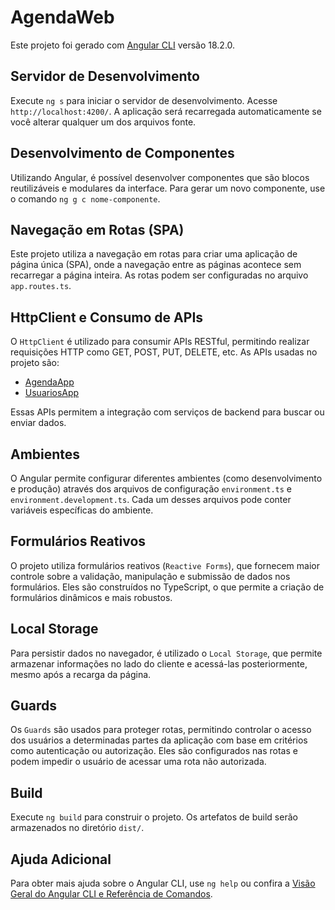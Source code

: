 # AgendaWeb

Este projeto foi gerado com [Angular CLI](https://github.com/angular/angular-cli) versão 18.2.0.

## Servidor de Desenvolvimento

Execute `ng s` para iniciar o servidor de desenvolvimento. Acesse `http://localhost:4200/`. A aplicação será recarregada automaticamente se você alterar qualquer um dos arquivos fonte.

## Desenvolvimento de Componentes

Utilizando Angular, é possível desenvolver componentes que são blocos reutilizáveis e modulares da interface. Para gerar um novo componente, use o comando `ng g c nome-componente`.

## Navegação em Rotas (SPA)

Este projeto utiliza a navegação em rotas para criar uma aplicação de página única (SPA), onde a navegação entre as páginas acontece sem recarregar a página inteira. As rotas podem ser configuradas no arquivo `app.routes.ts`.

## HttpClient e Consumo de APIs

O `HttpClient` é utilizado para consumir APIs RESTful, permitindo realizar requisições HTTP como GET, POST, PUT, DELETE, etc. As APIs usadas no projeto são:

- [AgendaApp](https://github.com/sergio-coti/AgendaApp)
- [UsuariosApp](https://github.com/sergio-coti/UsuariosApp)

Essas APIs permitem a integração com serviços de backend para buscar ou enviar dados.

## Ambientes

O Angular permite configurar diferentes ambientes (como desenvolvimento e produção) através dos arquivos de configuração `environment.ts` e `environment.development.ts`. Cada um desses arquivos pode conter variáveis específicas do ambiente.

## Formulários Reativos

O projeto utiliza formulários reativos (`Reactive Forms`), que fornecem maior controle sobre a validação, manipulação e submissão de dados nos formulários. Eles são construídos no TypeScript, o que permite a criação de formulários dinâmicos e mais robustos.

## Local Storage

Para persistir dados no navegador, é utilizado o `Local Storage`, que permite armazenar informações no lado do cliente e acessá-las posteriormente, mesmo após a recarga da página.

## Guards

Os `Guards` são usados para proteger rotas, permitindo controlar o acesso dos usuários a determinadas partes da aplicação com base em critérios como autenticação ou autorização. Eles são configurados nas rotas e podem impedir o usuário de acessar uma rota não autorizada.

## Build

Execute `ng build` para construir o projeto. Os artefatos de build serão armazenados no diretório `dist/`.

## Ajuda Adicional

Para obter mais ajuda sobre o Angular CLI, use `ng help` ou confira a [Visão Geral do Angular CLI e Referência de Comandos](https://angular.dev/tools/cli).

